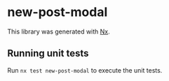 # new-post-modal

This library was generated with [Nx](https://nx.dev).

## Running unit tests

Run `nx test new-post-modal` to execute the unit tests.
